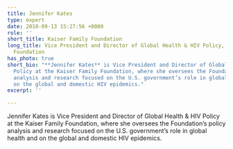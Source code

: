 ```yaml
---
title: Jennifer Kates
type: expert
date: 2018-09-13 15:27:56 +0000
role: ''
short_title: Kaiser Family Foundation
long_title: Vice President and Director of Global Health & HIV Policy, Kaiser Family
  Foundation
has_photo: true
short_bio: "**Jennifer Kates** is Vice President and Director of Global Health & HIV
  Policy at the Kaiser Family Foundation, where she oversees the Foundation’s policy
  analysis and research focused on the U.S. government’s role in global health and
  on the global and domestic HIV epidemics."
excerpt: ''

---
```

Jennifer Kates is Vice President and Director of Global Health & HIV Policy at the Kaiser Family Foundation, where she oversees the Foundation’s policy analysis and research focused on the U.S. government’s role in global health and on the global and domestic HIV epidemics.